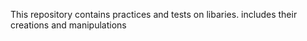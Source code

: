 This repository contains practices and tests on libaries. includes their creations and manipulations
